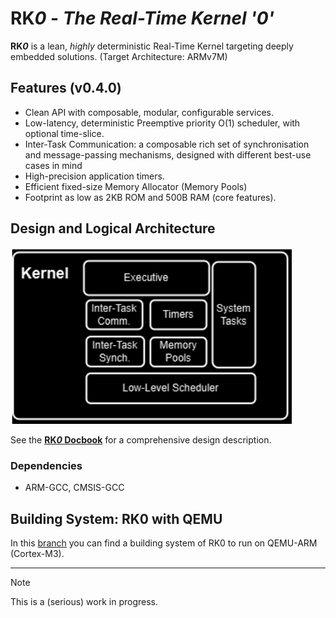 # RK*0* - _The Real-Time Kernel '0'_

**RK*0*** is a lean, _highly_ deterministic Real-Time Kernel targeting deeply embedded solutions.
(Target Architecture: ARMv7M)

## Features (v0.4.0)

- Clean API with composable, modular, configurable services.
- Low-latency, deterministic Preemptive priority O(1) scheduler, with optional time-slice. 
- Inter-Task Communication: a composable rich set of synchronisation and message-passing mechanisms, designed with different best-use cases in mind
- High-precision application timers.
- Efficient fixed-size Memory Allocator (Memory Pools)
- Footprint as low as 2KB ROM and 500B RAM (core features). 

## Design and Logical Architecture

<img width="450" alt="kernel" src="https://github.com/antoniogiacomelli/RK0/blob/master/layeredkernel.png">

See the [**RK*0* Docbook**](https://antoniogiacomelli.github.io/RK0/) for a comprehensive design description.
 
### Dependencies
* ARM-GCC, CMSIS-GCC

## Building System: RK0 with QEMU

In this [branch](https://github.com/antoniogiacomelli/RK0/tree/qemu-m3) you can find a building system of RK0 to run on QEMU-ARM (Cortex-M3).

----

> [!NOTE]
> This is a (serious) work in progress.
